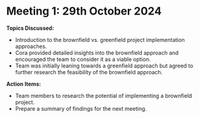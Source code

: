 # Meeting 1: 29th October 2024  
**Topics Discussed:**
- Introduction to the brownfield vs. greenfield project implementation approaches.  
- Cora provided detailed insights into the brownfield approach and encouraged the team to consider it as a viable option.  
- Team was initially leaning towards a greenfield approach but agreed to further research the feasibility of the brownfield approach.

**Action Items:**
- Team members to research the potential of implementing a brownfield project.  
- Prepare a summary of findings for the next meeting.
